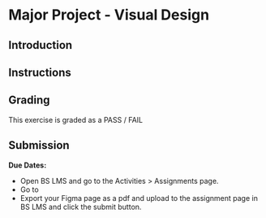 # Major Project - Visual Design

## Introduction

## Instructions

## Grading

This exercise is graded as a PASS / FAIL

## Submission

**Due Dates:**

<!-- <Badge text="Section 010: Thursday September 14th @7:00pm" />
<Badge type="error" text="Section 020: Thursday September 14th @5:00pm" /> -->

- Open BS LMS and go to the Activities > Assignments page.
- Go to
- Export your Figma page as a pdf and upload to the assignment page in BS LMS and click the submit button.
